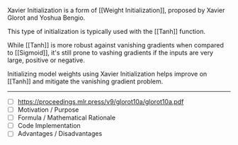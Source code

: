 Xavier Initialization is a form of [[Weight Initialization]], proposed by Xavier Glorot and Yoshua Bengio.

This type of initialization is typically used with the [[Tanh]] function. 

While [[Tanh]] is more robust against vanishing gradients when compared to [[Sigmoid]], it's still prone to vashing gradients if the inputs are very large, positive or negative. 

Initializing model weights using Xavier Initialization helps improve on [[Tanh]] and mitigate the vanishing gradient problem.


---
- [ ] https://proceedings.mlr.press/v9/glorot10a/glorot10a.pdf
- [ ] Motivation / Purpose
- [ ] Formula / Mathematical Rationale
- [ ] Code Implementation
- [ ] Advantages / Disadvantages